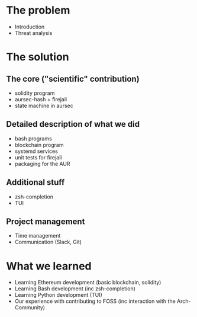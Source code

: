 # The problem
- Introduction 
- Threat analysis

# The solution

## The core ("scientific" contribution)
- solidity program
- aursec-hash + firejail
- state machine in aursec

## Detailed description of what we did
- bash programs
- blockchain program
- systemd services
- unit tests for firejail
- packaging for the AUR

## Additional stuff
- zsh-completion
- TUI

## Project management
- Time management
- Communication (Slack, Git)

# What we learned
- Learning Ethereum development (basic blockchain, solidity)
- Learning Bash development (inc zsh-completion)
- Learning Python development (TUI)
- Our experience with contributing to FOSS (inc interaction with the Arch-Community)
